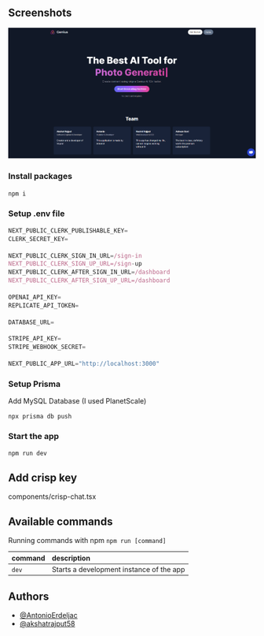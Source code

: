 ## Screenshots

![App Screenshot](https://github.com/akshatrajput58/genius/blob/main/screenshot-genius.vicpra.com-2023.07.25-08_58_11.png)

### Install packages

```shell
npm i
```

### Setup .env file


```js
NEXT_PUBLIC_CLERK_PUBLISHABLE_KEY=
CLERK_SECRET_KEY=

NEXT_PUBLIC_CLERK_SIGN_IN_URL=/sign-in
NEXT_PUBLIC_CLERK_SIGN_UP_URL=/sign-up
NEXT_PUBLIC_CLERK_AFTER_SIGN_IN_URL=/dashboard
NEXT_PUBLIC_CLERK_AFTER_SIGN_UP_URL=/dashboard

OPENAI_API_KEY=
REPLICATE_API_TOKEN=

DATABASE_URL=

STRIPE_API_KEY=
STRIPE_WEBHOOK_SECRET=

NEXT_PUBLIC_APP_URL="http://localhost:3000"
```

### Setup Prisma

Add MySQL Database (I used PlanetScale)

```shell
npx prisma db push

```

### Start the app

```shell
npm run dev
```

## Add crisp key
components/crisp-chat.tsx

## Available commands
Running commands with npm `npm run [command]`

| command         | description                              |
| :-------------- | :--------------------------------------- |
| `dev`           | Starts a development instance of the app |

## Authors

- [@AntonioErdeljac](https://github.com/AntonioErdeljac)
- [@akshatrajput58](https://github.com/akshatrajput58/)
